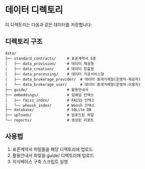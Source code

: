 # 데이터 디렉토리

이 디렉토리는 다음과 같은 데이터를 저장합니다:

## 디렉토리 구조
```
data/
├── standard_contracts/     # 표준계약서 5종
│   ├── data_provision/     # 데이터 제공형
│   ├── data_creation/      # 데이터 창출형
│   ├── data_processing/    # 데이터 가공서비스형
│   ├── data_brokerage_provider/  # 데이터 중개거래형(운영자-제공자)
│   └── data_brokerage_user/      # 데이터 중개거래형(운영자-이용자)
├── guide/                  # 활용안내서
├── embeddings/             # 임베딩 인덱스
│   ├── faiss_index/        # FAISS 인덱스
│   └── whoosh_index/       # Woosh 인덱스
├── database/               # SQLite DB
├── uploads/                # 업로드된 파일
└── reports/                # 생성된 리포트
```

## 사용법
1. 표준계약서 파일들을 해당 디렉토리에 업로드
2. 활용안내서 파일을 guide/ 디렉토리에 업로드
3. 지식베이스 구축 스크립트 실행
